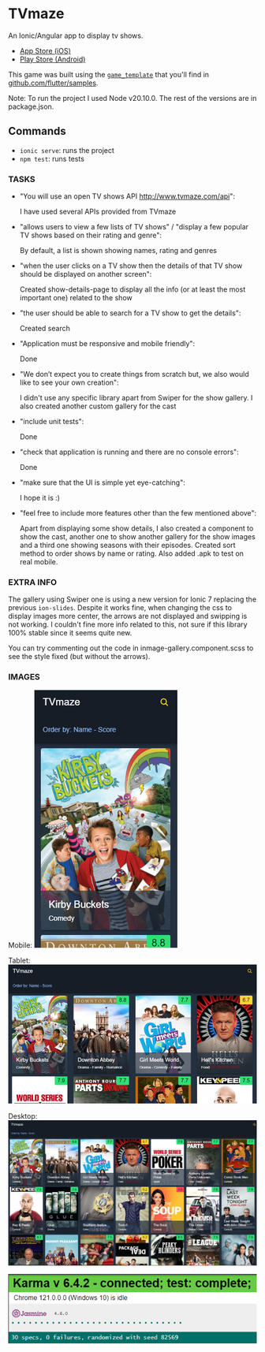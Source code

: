 # TVmaze

An Ionic/Angular app to display tv shows.

- [App Store (iOS)](https://apps.apple.com/us/app/tic-tac-toe-puzzle-game/id1611729977)
- [Play Store (Android)](https://play.google.com/store/apps/details?id=dev.flutter.tictactoe)

This game was built using the [`game_template`](https://github.com/flutter/samples/tree/master/game_template)
that you'll find in [github.com/flutter/samples](https://github.com/flutter/samples).

Note: To run the project I used Node v20.10.0. The rest of the versions are in package.json.

## Commands

- `ionic serve`: runs the project
- `npm test`: runs tests

### TASKS

- "You will use an open TV shows API http://www.tvmaze.com/api":

  I have used several APIs provided from TVmaze

- "allows users to view a few lists of TV shows" / "display a few popular TV shows based on their rating and genre":

  By default, a list is shown showing names, rating and genres

- "when the user clicks on a TV show then the details of that TV show should be displayed on another screen":

  Created show-details-page to display all the info (or at least the most important one) related to the show

- "the user should be able to search for a TV show to get the details":

  Created search

- "Application must be responsive and mobile friendly":

  Done

- "We don’t expect you to create things from scratch but, we also would like to see your own creation":

  I didn't use any specific library apart from Swiper for the show gallery. I also created another custom gallery for the cast

- "include unit tests":

  Done

- "check that application is running and there are no console errors":

  Done

- "make sure that the UI is simple yet eye-catching":

  I hope it is :)

- "feel free to include more features other than the few mentioned above":

  Apart from displaying some show details, I also created a component to show the cast, another one to show another gallery for the show images and a third one showing seasons with their episodes.
  Created sort method to order shows by name or rating.
  Also added .apk to test on real mobile.

### EXTRA INFO

The gallery using Swiper one is using a new version for Ionic 7 replacing the previous `ion-slides`. Despite it works fine, when changing the css to display images more center, the arrows are not displayed and swipping is not working. I couldn't fine more info related to this, not sure if this library 100% stable since it seems quite new.

You can try commenting out the code in inmage-gallery.component.scss to see the style fixed (but without the arrows).

### IMAGES

Mobile:
![Alt text](mobile.png)

Tablet:
![Alt text](tablet.png)

Desktop:
![Alt text](desktop.png)

![Alt text](tests.png)
